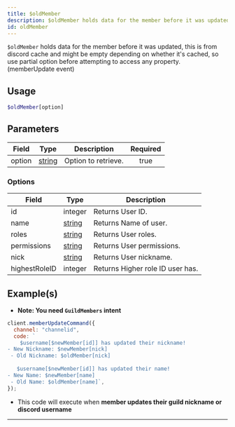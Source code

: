 ```yaml
---
title: $oldMember
description: $oldMember holds data for the member before it was updated, this is from discord cache and might be empty depending on whether it's cached, so use partial option before attempting to access any property. (memberUpdate event)
id: oldMember
---
```


`$oldMember` holds data for the member before it was updated, this is from discord cache and might be empty depending on
whether it's cached, so use partial option before attempting to access any property. (memberUpdate event)

## Usage

```php
$oldMember[option]
```

## Parameters

| Field  | Type                                                                                              | Description         | Required |
| ------ | ------------------------------------------------------------------------------------------------- | ------------------- | :------: |
| option | [string](https://developer.mozilla.org/en-US/docs/Web/JavaScript/Reference/Global_Objects/String) | Option to retrieve. |   true   |

### Options

| Field         | Type                                                                                              | Description                      |
| ------------- | ------------------------------------------------------------------------------------------------- | -------------------------------- |
| id            | integer                                                                                           | Returns User ID.                 |
| name          | [string](https://developer.mozilla.org/en-US/docs/Web/JavaScript/Reference/Global_Objects/String) | Returns Name of user.            |
| roles         | [string](https://developer.mozilla.org/en-US/docs/Web/JavaScript/Reference/Global_Objects/String) | Returns User roles.              |
| permissions   | [string](https://developer.mozilla.org/en-US/docs/Web/JavaScript/Reference/Global_Objects/String) | Returns User permissions.        |
| nick          | [string](https://developer.mozilla.org/en-US/docs/Web/JavaScript/Reference/Global_Objects/String) | Returns User nickname.           |
| highestRoleID | integer                                                                                           | Returns Higher role ID user has. |

## Example(s)

- **Note: You need `GuildMembers` intent**

```js
client.memberUpdateCommand({
  channel: "channelid",
  code: `
    $username[$newMember[id]] has updated their nickname!
- New Nickname: $newMember[nick]
 - Old Nickname: $oldMember[nick]
 
   $username[$newMember[id]] has updated their name!
- New Name: $newMember[name]
 - Old Name: $oldMember[name]`,
});
```

- This code will execute when **member updates their guild nickname or discord username**

---
